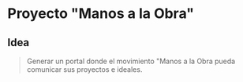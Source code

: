 # Proyecto "Manos a la Obra"

## Idea

> Generar un portal donde el movimiento "Manos a la Obra pueda comunicar sus proyectos e ideales.
